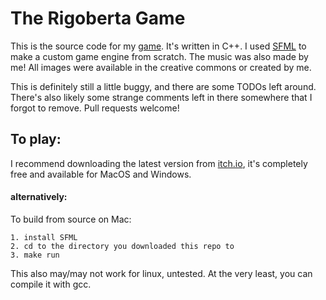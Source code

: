 # The Rigoberta Game

This is the source code for my [game](https://reesporte.itch.io/rigoberta). It's written in C++. I used [SFML](https://www.sfml-dev.org/) to make a custom game engine from scratch. The music was also made by me! All images were available in the creative commons or created by me.

This is definitely still a little buggy, and there are some TODOs left around. There's also likely some strange comments left in there somewhere that I forgot to remove. Pull requests welcome!

## To play:

I recommend downloading the latest version from [itch.io](https://reesporte.itch.io/rigoberta), it's completely free and available for MacOS and Windows.

#### alternatively:
To build from source on Mac:
```
1. install SFML
2. cd to the directory you downloaded this repo to
3. make run
```
This also may/may not work for linux, untested. At the very least, you can compile it with gcc.
